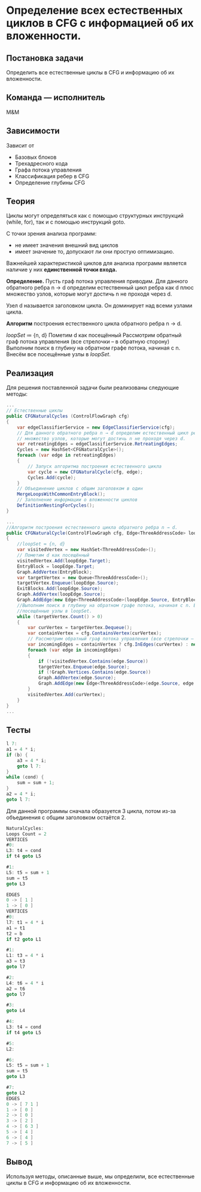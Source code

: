 ﻿# Определение всех естественных циклов в CFG с информацией об их вложенности.

## Постановка задачи
Определить все естественные циклы в CFG и информацию об их вложенности.

## Команда — исполнитель
M&M

## Зависимости
Зависит от  
- Базовых блоков  
- Трехадресного кода  
- Графа потока управления 
- Классификация ребер в CFG
- Определение глубины CFG

## Теория

Циклы могут определяться как с помощью структурных инструкций
(while, for), так и с помощью инструкций goto.

С точки зрения анализа программ:
- не имеет значения внешний вид циклов
- имеет значение то, допускают ли они простую оптимизацию.

Важнейшей характеристикой циклов для анализа программ является
наличие у них **единственной точки входа.**

**Определение.** Пусть граф потока управления приводим. Для данного
обратного ребра n → d определим естественный цикл ребра как d плюс
множество узлов, которые могут достичь n не проходя через d.

Узел d называется заголовком цикла.
Он доминирует над всеми узлами цикла.

**Алгоритм** построения естественного цикла обратного ребра n → d.

*loopSet* ≔ {n, d}
Пометим d как посещённый
Рассмотрим обратный граф потока управления (все стрелочки – в
обратную сторону)
Выполним поиск в глубину на обратном
графе потока, начиная с n. Внесём все
посещённые узлы в *loopSet*.

## Реализация

Для решения поставленной задачи были реализованы следующие методы:

```csharp
...
// Естественные циклы
public CFGNaturalCycles (ControlFlowGraph cfg)
{
	var edgeClassifierService = new EdgeClassifierService(cfg);
	// Для данного обратного ребра n → d определим естественный цикл ребра как d плюс
	// множество узлов, которые могут достичь n не проходя через d.
	var retreatingEdges = edgeClassifierService.RetreatingEdges;
	Cycles = new HashSet<CFGNaturalCycle>();
	foreach (var edge in retreatingEdges)
	{
		// Запуск алгоритма построения естественного цикла
		var cycle = new CFGNaturalCycle(cfg, edge);
		Cycles.Add(cycle);
	}
	// Объединение циклов с общим заголовком в один
	MergeLoopsWithCommonEntryBlock();
	// Заполнение информации о вложенности циклов
	DefinitionNestingForCycles();
}
```
```csharp
...
//Алгоритм построения естественного цикла обратного ребра n → d.
public CFGNaturalCycle(ControlFlowGraph cfg, Edge<ThreeAddressCode> loopEdge)
{
	//loopSet ≔ {n, d}
	var visitedVertex = new HashSet<ThreeAddressCode>();
	// Пометим d как посещённый
	visitedVertex.Add(loopEdge.Target);
	EntryBlock = loopEdge.Target;
	Graph.AddVertex(EntryBlock);
	var targetVertex = new Queue<ThreeAddressCode>();
	targetVertex.Enqueue(loopEdge.Source);
	ExitBlocks.Add(loopEdge.Source);
	Graph.AddVertex(loopEdge.Source);
	Graph.AddEdge(new Edge<ThreeAddressCode>(loopEdge.Source, EntryBlock));
	//Выполним поиск в глубину на обратном графе потока, начиная с n. Внесём все
	//посещённые узлы в loopSet.
	while (targetVertex.Count() > 0)
	{
		var curVertex = targetVertex.Dequeue();
		var containVertex = cfg.ContainsVertex(curVertex);
		// Рассмотрим обратный граф потока управления (все стрелочки – в обратную сторону)
		var incomingEdges = containVertex ? cfg.InEdges(curVertex) : new List<Edge<ThreeAddressCode>>();
		foreach (var edge in incomingEdges)
		{
			if (!visitedVertex.Contains(edge.Source))
			targetVertex.Enqueue(edge.Source);
			if (!Graph.Vertices.Contains(edge.Source))
			Graph.AddVertex(edge.Source);
			Graph.AddEdge(new Edge<ThreeAddressCode>(edge.Source, edge.Target));
		}
		visitedVertex.Add(curVertex);
	}
}
...
```
## Тесты
```csharp
l 7:
a1 = 4 * i; 
if (b) { 
	a3 = 4 * i;
	goto l 7:
}
while (cond) {
	sum = sum + 1;
}
a2 = 4 * i;
goto l 7:
```
Для данной программы сначала образуется 3 цикла, потом из-за объединения с общим заголовком остаётся 2. 
```csharp
NaturalCycles:
Loops Count = 2
VERTICES
#0:
L3: t4 = cond
if t4 goto L5

#1:
L5: t5 = sum + 1
sum = t5
goto L3

EDGES
0 -> [ 1 ]
1 -> [ 0 ]
VERTICES
#0:
l7: t1 = 4 * i
a1 = t1
t2 = b
if t2 goto L1

#1:
L1: t3 = 4 * i
a3 = t3
goto l7

#2:
L4: t6 = 4 * i
a2 = t6
goto l7

#3:
goto L4

#4:
L3: t4 = cond
if t4 goto L5

#5:
L2:

#6:
L5: t5 = sum + 1
sum = t5
goto L3

#7:
goto L2
EDGES
0 -> [ 7 1 ]
1 -> [ 0 ]
2 -> [ 0 ]
3 -> [ 2 ]
4 -> [ 6 3 ]
5 -> [ 4 ]
6 -> [ 4 ]
7 -> [ 5 ]
```

## Вывод
Используя методы, описанные выше, мы определили, все естественные циклы в CFG и информацию об их вложенности.

